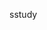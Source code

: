 <ClientOnly>
<script setup>
location.replace('https://sstudy.wiki')
</script>
</ClientOnly>

sstudy
